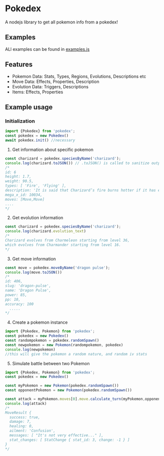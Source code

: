 # Pokedex
A nodejs library to get all pokemon info from a pokedex!

## Examples
ALl examples can be found in [examples.js](https://github.com/scaranaraa/pokedex/blob/main/examples.js)

## Features
- Pokemon Data: Stats, Types, Regions, Evolutions, Descriptions etc
- Move Data: Effects, Properties, Description
- Evolution Data: Triggers, Descriptions
- Items: Effects, Properties

## Example usage
### Initialization 
```js
import {Pokedex} from 'pokedex';
const pokedex = new Pokedex()
await pokedex.init() //necessary
```

1. Get information about specific pokemon
```js
const charizard = pokedex.speciesByName('charizard');
console.log(charizard.toJSON()) // .toJSON() is called to sanitize output
/*
id: 6
height: 1.7,
weight: 90.5,
types: [ 'Fire', 'Flying' ],
description: 'It is said that Charizard’s fire burns hotter if it has experienced harsh battles.',
mega_x_id: 10034,
moves: [Move,Move]
....
*/
```

2. Get evolution information
```js
const charizard = pokedex.speciesByName('charizard');
console.log(charizard.evolution_text)
/*
Charizard evolves from Charmeleon starting from level 36, 
which evolves from Charmander starting from level 16.
*/
```

3. Get move information
```js
const move = pokedex.moveByName('dragon pulse');
console.log(move.toJSON())
/*
id: 406,
slug: 'dragon-pulse',
name: 'Dragon Pulse',
power: 85,
pp: 10,
accuracy: 100
  .....
*/
```

4. Create a pokemon instance
```js
import {Pokedex, Pokemon} from 'pokedex';
const pokedex = new Pokedex()
const randompokemon = pokedex.randomSpawn()
const newpokemon = new Pokemon(randompokemon, pokedex) 
console.log(newpokemon)
//this will give the pokemon a random nature, and random iv stats
```

5. Simulate battle between two Pokemon
```js
import {Pokedex, Pokemon} from 'pokedex';
const pokedex = new Pokedex()

const myPokemon = new Pokemon(pokedex.randomSpawn())
const opponentPokemon = new Pokemon(pokedex.randomSpawn())

const attack = myPokemon.moves[0].move.calculate_turn(myPokemon,opponentPokemon)
console.log(attack)
/*
MoveResult {
  success: true,
  damage: 7,
  healing: 0,
  ailment: 'Confusion',
  messages: [ "It's not very effective..." ],
  stat_changes: [ StatChange { stat_id: 3, change: -1 } ]
}
*/
```
